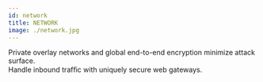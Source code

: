 ```yaml
---
id: network
title: NETWORK
image: ./network.jpg
---
```


Private overlay networks and global end-to-end encryption minimize attack surface.
<br/>
Handle inbound trafﬁc with uniquely secure web gateways.
